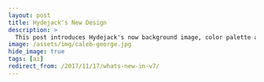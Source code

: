 ```yaml
---
layout: post
title: Hydejack's New Design
description: >
  This post introduces Hydejack's now background image, color palette and logo.
image: /assets/img/caleb-george.jpg
hide_image: true
tags: [ai]
redirect_from: /2017/11/17/whats-new-in-v7/
---
```

